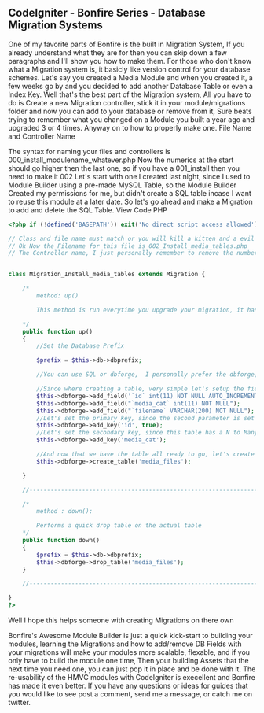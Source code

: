 ## CodeIgniter - Bonfire Series - Database Migration Systems


One of my favorite parts of Bonfire is the built in Migration System, If you already understand what they are for then you can skip down
a few paragraphs and I'll show you how to make them. For those who don't know what a Migration system is, it basicly like version control for
your database schemes. Let's say you created a Media Module and when you created it, a few weeks go by and you decided to add another
Database Table or even a Index Key. Well that's the best part of the Migration system, All you have to do is Create a new Migration controller, stick
it in your module/migrations folder and now you can add to your database or remove from it, Sure beats trying to remember what
you changed on a Module you built a year ago and upgraded 3 or 4 times. Anyway on to how to properly make one.
File Name and Controller Name

The syntax for naming your files and controllers is 000_install_modulename_whatever.php 
Now the numerics at the start should go higher then the last one, so if you have a 001_install then you need to make it 002
Let's start with one I created last night, since I used to Module Builder using a pre-made MySQL Table, so the Module Builder
Created my permissions for me, but didn't create a SQL table incase I want to reuse this module at a later date. So let's go ahead and make a Migration to add
and delete the SQL Table.
View Code PHP

~~~ php
<?php if (!defined('BASEPATH')) exit('No direct script access allowed');

// Class and file name must match or you will kill a kitten and a evil unicorn will rob you
// Ok Now the Filename for this file is 002_Install_media_tables.php
// The Controller name, I just personally remember to remove the numbers and add Migration in front of the file name.


class Migration_Install_media_tables extends Migration {

	/*
		method: up()

		This method is run everytime you upgrade your migration, it handles the actual database creation. 

	*/
	public function up() 
	{
		//Set the Database Prefix

		$prefix = $this->db->dbprefix;

		//You can use SQL or dbforge,  I personally prefer the dbforge, it's well documented in the CodeIgniter User Guide.

		//Since where creating a table, very simple let's setup the fields to add
		$this->dbforge->add_field('`id` int(11) NOT NULL AUTO_INCREMENT');
		$this->dbforge->add_field("`media_cat` int(11) NOT NULL");
		$this->dbforge->add_field("`filename` VARCHAR(200) NOT NULL");
		//Let's set the primary key, since the second parameter is set to true this will become a primary key 
		$this->dbforge->add_key('id', true);
		//Let's set the secondary key, since this table has a N to Many relation ship, I added a key for the media category. 
		$this->dbforge->add_key('media_cat');

		//And now that we have the table all ready to go, let's create it.  Tell me that wasn't faster then trying to figure it out with PhpMyAdmin or something.
		$this->dbforge->create_table('media_files');

	}

	//--------------------------------------------------------------------

	/*
		method : down();

		Performs a quick drop table on the actual table
	*/
	public function down() 
	{
		$prefix = $this->db->dbprefix;
		$this->dbforge->drop_table('media_files');
	}

	//--------------------------------------------------------------------

}		
?>
~~~

Well I hope this helps someone with creating Migrations on there own

Bonfire's Awesome Module Builder is just a quick kick-start to building your modules, learning the Migrations and how to add/remove DB Fields with your
migrations will make your modules more scalable, flexable, and if you only have to build the module one time, Then your building Assets that the next time
you need one, you can just pop it in place and be done with it. The re-usability of the HMVC modules with CodeIgniter is execellent and Bonfire has made it
even better.
If you have any questions or ideas for guides that you would like to see post a comment, send me a message, or catch me on twitter.